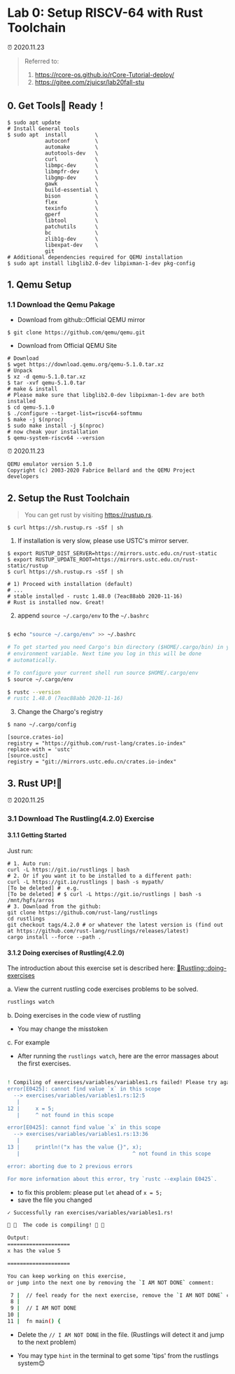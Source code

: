 # Lab 0: Setup RISCV-64 with Rust Toolchain 
⏰ 2020.11.23

> Referred to:  
> 1. https://rcore-os.github.io/rCore-Tutorial-deploy/  
> 2. https://gitee.com/zjuicsr/lab20fall-stu  



## 0. Get Tools🔧 Ready！
```shell
$ sudo apt update 
# Install General tools
$ sudo apt  install         \
            autoconf        \
            automake        \
            autotools-dev   \
            curl            \
            libmpc-dev      \
            libmpfr-dev     \
            libgmp-dev      \
            gawk            \
            build-essential \
            bison           \
            flex            \
            texinfo         \
            gperf           \
            libtool         \
            patchutils      \
            bc              \
            zlib1g-dev      \
            libexpat-dev    \
            git
# Additional dependencies required for QEMU installation
$ sudo apt install libglib2.0-dev libpixman-1-dev pkg-config
```



## 1. Qemu Setup 
### 1.1 Download the Qemu Pakage

+ Download from github::Official QEMU mirror
```shell
$ git clone https://github.com/qemu/qemu.git
```


+ Download from Official QEMU Site
```shell
# Download
$ wget https://download.qemu.org/qemu-5.1.0.tar.xz
# Unpack
$ xz -d qemu-5.1.0.tar.xz
$ tar -xvf qemu-5.1.0.tar
# make & install
# Please make sure that libglib2.0-dev libpixman-1-dev are both installed
$ cd qemu-5.1.0
$ ./configure --target-list=riscv64-softmmu 
$ make -j $(nproc)
$ sudo make install -j $(nproc)
# now cheak your installation
$ qemu-system-riscv64 --version
```

⏰ 2020.11.23
```shell
QEMU emulator version 5.1.0
Copyright (c) 2003-2020 Fabrice Bellard and the QEMU Project developers
```


## 2. Setup the Rust Toolchain 

> You can get rust by visiting https://rustup.rs. 


```shell
$ curl https://sh.rustup.rs -sSf | sh
```

1. If installation is very slow, please use USTC's mirror server.
```shell
$ export RUSTUP_DIST_SERVER=https://mirrors.ustc.edu.cn/rust-static
$ export RUSTUP_UPDATE_ROOT=https://mirrors.ustc.edu.cn/rust-static/rustup
$ curl https://sh.rustup.rs -sSf | sh

# 1) Proceed with installation (default)
# ...
# stable installed - rustc 1.48.0 (7eac88abb 2020-11-16)
# Rust is installed now. Great!

```

2. append  `source ~/.cargo/env` to the `~/.bashrc`

```sh

$ echo "source ~/.cargo/env" >> ~/.bashrc

# To get started you need Cargo's bin directory ($HOME/.cargo/bin) in your PATH
# environment variable. Next time you log in this will be done
# automatically.

# To configure your current shell run source $HOME/.cargo/env
$ source ~/.cargo/env

$ rustc --version
# rustc 1.48.0 (7eac88abb 2020-11-16)
```


3. Change the Chargo's registry
```sh
$ nano ~/.cargo/config
```

```
[source.crates-io]
registry = "https://github.com/rust-lang/crates.io-index"
replace-with = 'ustc'
[source.ustc]
registry = "git://mirrors.ustc.edu.cn/crates.io-index"

```


## 3. Rust UP!🐳

⏰ 2020.11.25
### 3.1 Download The Rustling(4.2.0) Exercise

#### 3.1.1 Getting Started
Just run:
```
# 1. Auto run:
curl -L https://git.io/rustlings | bash
# 2. Or if you want it to be installed to a different path:
curl -L https://git.io/rustlings | bash -s mypath/
[To be deleted] #  e.g. 
[To be deleted] # $ curl -L https://git.io/rustlings | bash -s /mnt/hgfs/arros
# 3. Download from the github:
git clone https://github.com/rust-lang/rustlings
cd rustlings
git checkout tags/4.2.0 # or whatever the latest version is (find out at https://github.com/rust-lang/rustlings/releases/latest)
cargo install --force --path .
```

#### 3.1.2 Doing exercises of Rustling(4.2.0)
The introduction about this exercise set is described here:
[🔗Rustling::doing-exercises](https://github.com/rust-lang/rustlings#doing-exercises)


a. View the current rustling code exercises problems to be solved.
```sh
rustlings watch
```

b. Doing exercises in the code view of rustling
+ You may change the misstoken 


c. For example
+ After running the `rustlings watch`, 
here are the error massages about the first exercises.

```sh

! Compiling of exercises/variables/variables1.rs failed! Please try again. Here's the output:
error[E0425]: cannot find value `x` in this scope
  --> exercises/variables/variables1.rs:12:5
   |
12 |     x = 5;
   |     ^ not found in this scope

error[E0425]: cannot find value `x` in this scope
  --> exercises/variables/variables1.rs:13:36
   |
13 |     println!("x has the value {}", x);
   |                                    ^ not found in this scope

error: aborting due to 2 previous errors

For more information about this error, try `rustc --explain E0425`.

```
+ to fix this problem: please put `let` ahead of `x = 5;`
+ save the file you changed




```sh
✓ Successfully ran exercises/variables/variables1.rs!

🎉 🎉  The code is compiling! 🎉 🎉

Output:
====================
x has the value 5

====================

You can keep working on this exercise,
or jump into the next one by removing the `I AM NOT DONE` comment:

 7 |  // feel ready for the next exercise, remove the `I AM NOT DONE` comment below.
 8 |  
 9 |  // I AM NOT DONE
10 |  
11 |  fn main() {
```

+ Delete the `// I AM NOT DONE` in the file. (Rustlings will detect it and jump to the next problem)



+ You may type `hint` in the terminal to get some 'tips' from the rustlings system😊
